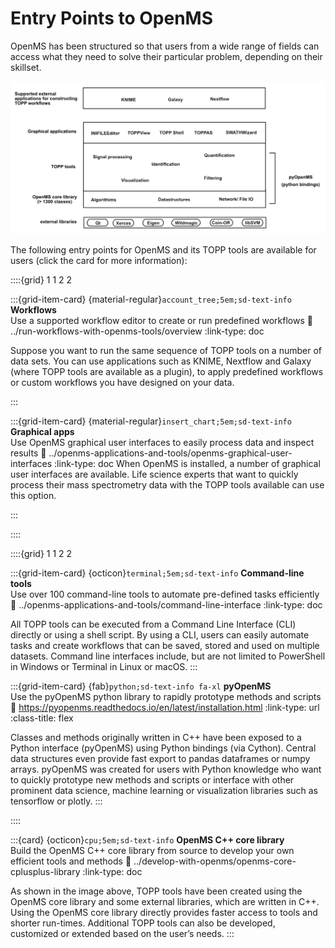 Entry Points to OpenMS
======================

OpenMS has been structured so that users from a wide range of fields can access what they need to solve their particular problem, depending on their skillset.

![openms architecture](../images/introduction/openms-architecture.png)

The following entry points for OpenMS and its TOPP tools are available for users (click the card for more information):

::::{grid} 1 1 2 2

:::{grid-item-card} {material-regular}`account_tree;5em;sd-text-info` **Workflows** <br/> Use a supported workflow editor to create or run predefined workflows
  :link: ../run-workflows-with-openms-tools/overview
  :link-type: doc

  Suppose you want to run the same sequence of TOPP tools on a number of data sets. You can use applications such as KNIME, Nextflow and Galaxy (where TOPP tools are available as a plugin), to apply predefined workflows or custom workflows you have designed on your data.

:::

:::{grid-item-card} {material-regular}`insert_chart;5em;sd-text-info` **Graphical apps** <br/> Use OpenMS graphical user interfaces to easily process data and inspect results
  :link: ../openms-applications-and-tools/openms-graphical-user-interfaces
  :link-type: doc
  When OpenMS is installed, a number of graphical user interfaces are available. Life science experts that want to quickly process their mass spectrometry data with the TOPP tools available can use this option.

:::

::::

::::{grid} 1 1 2 2

:::{grid-item-card} {octicon}`terminal;5em;sd-text-info` **Command-line tools** <br/> Use over 100 command-line tools to automate pre-defined tasks efficiently
  :link: ../openms-applications-and-tools/command-line-interface
  :link-type: doc

  All TOPP tools can be executed from a Command Line Interface (CLI) directly or using a shell script. By using a CLI, users can easily automate tasks and create workflows that can be saved, stored and used on multiple datasets. Command line interfaces include, but are not limited to PowerShell in Windows or Terminal in Linux or macOS.
:::

:::{grid-item-card} {fab}`python;sd-text-info fa-xl` **pyOpenMS** <br/> Use the pyOpenMS python library to rapidly prototype methods and scripts
  :link: https://pyopenms.readthedocs.io/en/latest/installation.html
  :link-type: url
  :class-title: flex

  Classes and methods originally written in C++ have been exposed to a Python interface (pyOpenMS) using Python bindings (via Cython). Central data structures even provide fast export to pandas dataframes or numpy arrays. pyOpenMS was created for users with Python knowledge who want to quickly prototype new methods and scripts or interface with other prominent data science, machine learning or visualization libraries such as tensorflow or plotly.
:::

::::


:::{card} {octicon}`cpu;5em;sd-text-info` **OpenMS C++ core library** <br/> Build the OpenMS C++ core library from source to develop your own efficient tools and methods
  :link: ../develop-with-openms/openms-core-cplusplus-library
  :link-type: doc

  As shown in the image above, TOPP tools have been created using the OpenMS core library and some external libraries, which are written in C++. Using the OpenMS core library directly provides faster access to tools and shorter run-times. Additional TOPP tools can also be developed, customized or extended based on the user’s needs.
:::




